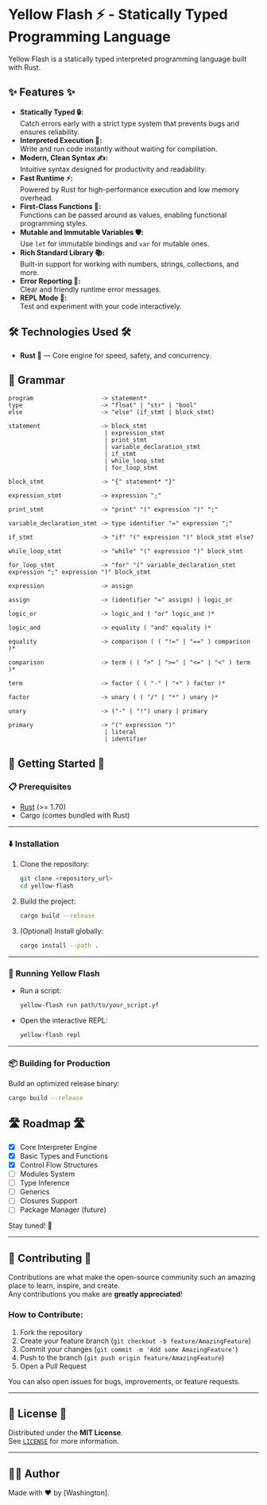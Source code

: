 # Yellow Flash ⚡ - Statically Typed Programming Language

Yellow Flash is a statically typed interpreted programming language built with Rust.


## ✨ Features ✨

- **Statically Typed 🔒:**  
  Catch errors early with a strict type system that prevents bugs and ensures reliability.
- **Interpreted Execution 🚀:**  
  Write and run code instantly without waiting for compilation.
- **Modern, Clean Syntax ✍️:**  
  Intuitive syntax designed for productivity and readability.
- **Fast Runtime ⚡:**  
  Powered by Rust for high-performance execution and low memory overhead.
- **First-Class Functions 🧠:**  
  Functions can be passed around as values, enabling functional programming styles.
- **Mutable and Immutable Variables 🛡️:**  
  Use `let` for immutable bindings and `var` for mutable ones.
- **Rich Standard Library 📚:**  
  Built-in support for working with numbers, strings, collections, and more.
- **Error Reporting 🎯:**  
  Clear and friendly runtime error messages.
- **REPL Mode 🧪:**  
  Test and experiment with your code interactively.


## 🛠️ Technologies Used 🛠️

- **Rust 🦀** — Core engine for speed, safety, and concurrency.


## 📜 Grammar

```text
program                   -> statement*
type                      -> "float" | "str" | "bool"
else                      -> "else" (if_stmt | block_stmt)

statement                 -> block_stmt
                           | expression_stmt
                           | print_stmt
                           | variable_declaration_stmt
                           | if_stmt
                           | while_loop_stmt
                           | for_loop_stmt

block_stmt                -> "{" statement* "}"

expression_stmt           -> expression ";"

print_stmt                -> "print" "(" expression ")" ";"

variable_declaration_stmt -> type identifier "=" expression ";"

if_stmt                   -> "if" "(" expression ")" block_stmt else?

while_loop_stmt           -> "while" "(" expression ")" block_stmt

for_loop_stmt             -> "for" "(" variable_declaration_stmt expression ";" expression ")" block_stmt

expression                -> assign

assign                    -> (identifier "=" assign) | logic_or

logic_or                  -> logic_and ( "or" logic_and )*

logic_and                 -> equality ( "and" equality )*

equality                  -> comparison ( ( "!=" | "==" ) comparison )*

comparison                -> term ( ( ">" | ">=" | "<=" | "<" ) term )*

term                      -> factor ( ( "-" | "+" ) factor )*

factor                    -> unary ( ( "/" | "*" ) unary )*

unary                     -> ("-" | "!") unary | primary

primary                   -> "(" expression ")" 
                           | literal 
                           | identifier
```

## 🚀 Getting Started 🚀

### 📋 Prerequisites

- [Rust](https://www.rust-lang.org/) (>= 1.70)
- Cargo (comes bundled with Rust)

---

### ⬇️ Installation

1. Clone the repository:

    ```bash
    git clone <repository_url>
    cd yellow-flash
    ```

2. Build the project:

    ```bash
    cargo build --release
    ```

3. (Optional) Install globally:

    ```bash
    cargo install --path .
    ```

---

### 🏃 Running Yellow Flash

- Run a script:

    ```bash
    yellow-flash run path/to/your_script.yf
    ```

- Open the interactive REPL:

    ```bash
    yellow-flash repl
    ```

---

### 📦 Building for Production

Build an optimized release binary:

```bash
cargo build --release
```

## 🛣️ Roadmap 🛣️

- [x] Core Interpreter Engine
- [x] Basic Types and Functions
- [x] Control Flow Structures
- [ ] Modules System
- [ ] Type Inference
- [ ] Generics
- [ ] Closures Support
- [ ] Package Manager (future)

Stay tuned! 🚀

---

## 🤝 Contributing 🤝

Contributions are what make the open-source community such an amazing place to learn, inspire, and create.  
Any contributions you make are **greatly appreciated**!

### How to Contribute:

1. Fork the repository
2. Create your feature branch (`git checkout -b feature/AmazingFeature`)
3. Commit your changes (`git commit -m 'Add some AmazingFeature'`)
4. Push to the branch (`git push origin feature/AmazingFeature`)
5. Open a Pull Request

You can also open issues for bugs, improvements, or feature requests.

---

## 📄 License 📄

Distributed under the **MIT License**.  
See [`LICENSE`](LICENSE) for more information.

---

## 🧙‍♂️ Author

Made with ❤️ by [Washington].
